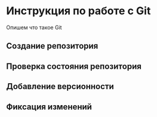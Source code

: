 # Инструкция по работе с Git

Опишем что такое Git

## Создание репозитория

## Проверка состояния репозитория

## Добавление версионности

## Фиксация изменений

